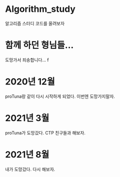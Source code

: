 # Algorithm_study
알고리즘 스터디 코드를 올려보자 

# 함께 하던 형님들...
도망가서 죄송합니다... 
f

# 2020년 12월
proTuna랑 같이 다시 시작하게 되었다. 이번엔 도망가지말자.

# 2021년 3월
proTuna가 도망갔다. CTP 친구들과 해보자.

# 2021년 8월
내가 도망갔다. 다시 해보자.

